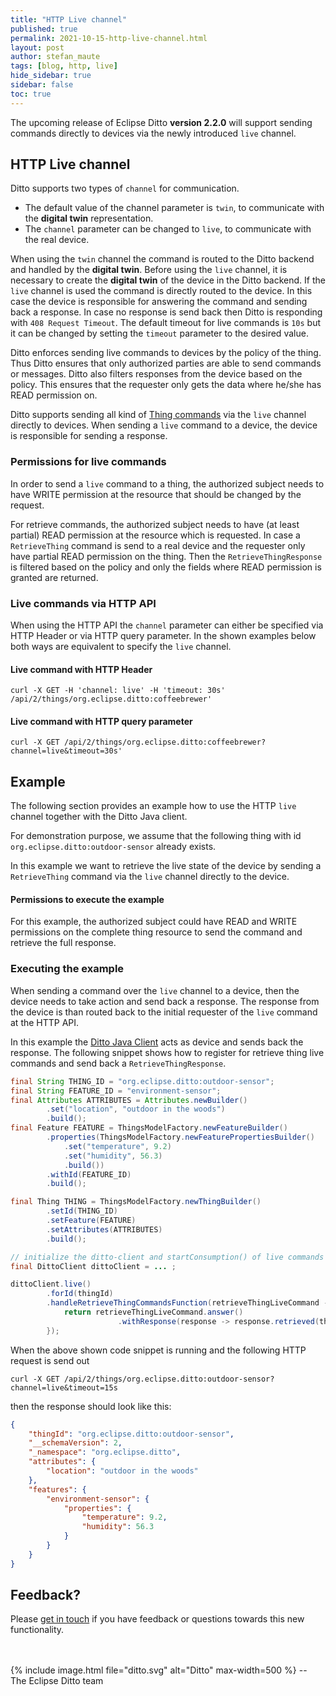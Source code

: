 ```yaml
---
title: "HTTP Live channel"
published: true
permalink: 2021-10-15-http-live-channel.html
layout: post
author: stefan_maute
tags: [blog, http, live]
hide_sidebar: true
sidebar: false
toc: true
---
```


The upcoming release of Eclipse Ditto **version 2.2.0** will support sending commands directly to devices via
the newly introduced `live` channel.

## HTTP Live channel
Ditto supports two types of `channel` for communication.

* The default value of the channel parameter is `twin`, to communicate with the **digital twin** representation.
* The `channel` parameter can be changed to `live`, to communicate with the real device.

When using the `twin` channel the command is routed to the Ditto backend and handled by the **digital twin**.
Before using the `live` channel, it is necessary to create the **digital twin** of the device in the 
Ditto backend.
If the `live` channel is used the command is directly routed to the device. In this case the device is 
responsible for answering the command and sending back a response. In case no response is send back then Ditto 
is responding with `408 Request Timeout`. The default timeout for live commands is `10s` but it can be
changed by setting the `timeout` parameter to the desired value.

Ditto enforces sending live commands to devices by the policy of the thing.
Thus Ditto ensures that only authorized parties are able to send commands or messages.
Ditto also filters responses from the device based on the policy. This ensures that the requester only gets the data 
where he/she has READ permission on.

Ditto supports sending all kind of [Thing commands](protocol-specification-things.md#commands) via 
the `live` channel directly to devices. 
When sending a `live` command to  a device, the device is responsible for sending a response. 

### Permissions for live commands

In order to send a `live` command to a thing, the authorized subject needs to have WRITE permission at the resource
that should be changed by the request. 

For retrieve commands, the authorized subject needs to have (at least partial) READ permission at the resource which 
is requested. In case a `RetrieveThing` command is send to a real device and the requester only have partial READ 
permission on the thing. Then the `RetrieveThingResponse` is filtered based on the policy and only the fields where
READ permission is granted are returned.

### Live commands via HTTP API
When using the HTTP API the `channel` parameter can either be specified via HTTP Header or via HTTP query parameter.
In the shown examples below both ways are equivalent to specify the `live` channel.

#### Live command with HTTP Header
```
curl -X GET -H 'channel: live' -H 'timeout: 30s' /api/2/things/org.eclipse.ditto:coffeebrewer'
```

#### Live command with HTTP query parameter
```
curl -X GET /api/2/things/org.eclipse.ditto:coffeebrewer?channel=live&timeout=30s'
```

## Example
The following section provides an example how to use the HTTP `live` channel together with the Ditto Java client. 

For demonstration purpose, we assume that the following thing with id `org.eclipse.ditto:outdoor-sensor` already exists.

In this example we want to retrieve the live state of the device by sending a `RetrieveThing` command via
the `live` channel directly to the device.

#### Permissions to execute the example
For this example, the authorized subject could have READ and WRITE permissions on the complete thing resource to send
the command and retrieve the full response.

### Executing the example
When sending a command over the `live` channel to a device, then the device needs to take action and send back a response.
The response from the device is than routed back to the initial requester of the `live` command at the HTTP API.
 
In this example the [Ditto Java Client](client-sdk-java.html) acts as device and sends back the response.
The following snippet shows how to register for retrieve thing live commands and send back a `RetrieveThingResponse`. 

```java
final String THING_ID = "org.eclipse.ditto:outdoor-sensor";
final String FEATURE_ID = "environment-sensor";
final Attributes ATTRIBUTES = Attributes.newBuilder()
        .set("location", "outdoor in the woods")
        .build();
final Feature FEATURE = ThingsModelFactory.newFeatureBuilder()
        .properties(ThingsModelFactory.newFeaturePropertiesBuilder()
            .set("temperature", 9.2)
            .set("humidity", 56.3)
            .build())
        .withId(FEATURE_ID)
        .build();

final Thing THING = ThingsModelFactory.newThingBuilder()
        .setId(THING_ID)
        .setFeature(FEATURE)
        .setAttributes(ATTRIBUTES)
        .build();

// initialize the ditto-client and startConsumption() of live commands
final DittoClient dittoClient = ... ;

dittoClient.live()
        .forId(thingId)
        .handleRetrieveThingCommandsFunction(retrieveThingLiveCommand -> {
            return retrieveThingLiveCommand.answer()
                        .withResponse(response -> response.retrieved(thing));
        });
```

When the above shown code snippet is running and the following HTTP request is send out
```
curl -X GET /api/2/things/org.eclipse.ditto:outdoor-sensor?channel=live&timeout=15s
```
then the response should look like this:
```json
{
    "thingId": "org.eclipse.ditto:outdoor-sensor",
    "__schemaVersion": 2,
    "_namespace": "org.eclipse.ditto",
    "attributes": {
        "location": "outdoor in the woods"
    },
    "features": {
        "environment-sensor": {
            "properties": {
                "temperature": 9.2,
                "humidity": 56.3
            }
        }
    }
}
```


## Feedback?

Please [get in touch](feedback.html) if you have feedback or questions towards this new functionality.

<br/>
<br/>
{% include image.html file="ditto.svg" alt="Ditto" max-width=500 %}
--<br/> 
The Eclipse Ditto team
